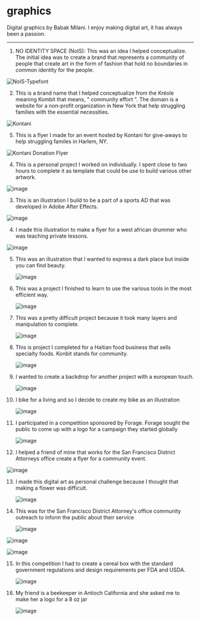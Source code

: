 # graphics
Digital graphics by Babak Milani. I enjoy making digital art, it has always been a passion. 


___________________________________________________________________________________________________________________________________________________________

1. NO IDENTITY SPACE (NoIS): This was an idea I helped conceptualize. The initial idea was to create a brand that represents a community of people that
   create art in the form of fashion that hold no boundaries in common identity for the people. 

![NoIS-Typefont](https://github.com/user-attachments/assets/bc528d46-d639-4fd6-a931-6d1cd899d48a)

2. This is a brand name that I helped conceptualize from the Kréole meaning Kombit that means, " community effort ". The domain is a website for
   a non-profit organization in New York that help struggling families with the essential necessities. 

![Kontani](https://github.com/user-attachments/assets/107d2e36-8464-4af2-8311-7271c21117ea)

5. This is a flyer I made for an event hosted by Kontani for give-aways to help struggling familes in Harlem, NY.

![Kontani Donation Flyer](https://github.com/user-attachments/assets/b1ef29a2-1809-43e3-9b71-c58f7464bd7b)

4. This is a personal project I worked on individually. I spent close to two hours to complete it as template that could be use to build various other artwork.
   
![image](https://github.com/user-attachments/assets/7418251b-6678-43f3-81e0-f1a6bd7c8269)

3. This is an illustration I build to be a part of a sports AD that was developed in Adobe After Effects.
   
![image](https://github.com/user-attachments/assets/1cb253b5-0988-4852-afa4-d0b2ea03060a)

4. I made this illustration to make a flyer for a west african drummer who was teaching private lessons.
   
![image](https://github.com/user-attachments/assets/5fdbf298-a526-438e-83fc-5cdf3baff9da)

5. This was an illustration that I wanted to express a dark place but inside you can find beauty.
   
   ![image](https://github.com/user-attachments/assets/268f9cce-2943-4406-9934-f52426e48cb4)

6. This was a project I finished to learn to use the various tools in the most efficient way.
   
   ![image](https://github.com/user-attachments/assets/73df4fb4-772f-44b3-bf71-1b6c6c457315)

7. This was a pretty difficult project because it took many layers and manipulation to complete.
   
   ![image](https://github.com/user-attachments/assets/24adf5cc-41a9-4938-b742-6ff90e96cb76)

8. This is project I completed for a Haitian food business that sells specialty foods. Konbit stands for community.
   
   ![image](https://github.com/user-attachments/assets/3f48938c-8b8f-4431-b358-da86e7517c24)

9. I wanted to create a backdrop for another project with a european touch.
   
   ![image](https://github.com/user-attachments/assets/faa30044-b75e-4c3e-9f5f-091acc772e39)

10. I bike for a living and so I decide to create my bike as an illustration
    
    ![image](https://github.com/user-attachments/assets/0ba0d1e7-3de7-41d0-be63-7c6fce540a7b)

11. I participated in a competition sponsored by Forage. Forage sought the public to come up with a logo for a campaign they started globally
    
    ![image](https://github.com/user-attachments/assets/27b1d65d-f397-462e-b0f3-9c43b73c16b3)

12. I helped a friend of mine that works for the San Francisco District Attorneys office create a flyer for a community event.
    
 ![image](https://github.com/user-attachments/assets/ea4250a1-6fde-4f45-b241-8ad13e20acf0)

 13. I made this digital art as personal challenge because I thought that making a flower was difficult.

     ![image](https://github.com/user-attachments/assets/b5865ed7-02e6-4584-b80e-05a1914047d2)

14. This was for the San Francisco District Attorney's office community outreach to inform the public about their service

    ![image](https://github.com/user-attachments/assets/23afa57b-da52-464e-a2fa-45d65ae10a22)

   ![image](https://github.com/user-attachments/assets/5ce5b4a8-3d8d-4e30-8826-0e697a842161)

   ![image](https://github.com/user-attachments/assets/60e5b2b9-5437-4d78-b399-e8541136e5b0)

15. In this competition I had to create a cereal box with the standard government regulations and design requirements per FDA and USDA.

    ![image](https://github.com/user-attachments/assets/ef85c63d-dda3-44a1-a904-5ad44300156c)


16. My friend is a beekeeper in Antioch California and she asked me to make her a logo for a 8 oz jar

    ![image](https://github.com/user-attachments/assets/b0e3cc65-d5a3-4577-ae5c-2c096d2ced47)






